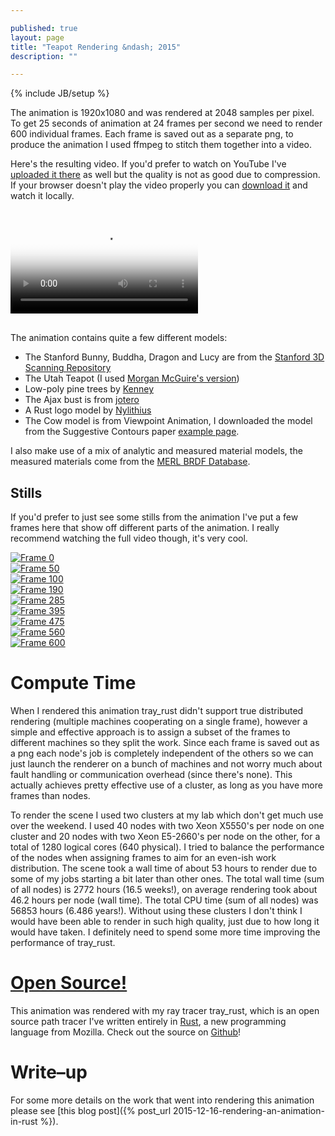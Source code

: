 ```yaml
---

published: true
layout: page
title: "Teapot Rendering &ndash; 2015"
description: ""

---
```

{% include JB/setup %}

The animation is 1920x1080 and was rendered at 2048 samples per pixel. To get 25 seconds of animation at 24 frames
per second we need to render 600 individual frames. Each frame is saved out as a separate png, to produce
the animation I used ffmpeg to stitch them together into a video.

Here's the resulting video. If you'd prefer to watch on YouTube I've [uploaded it there](https://youtu.be/sweEpfRyDlE) as well but the quality is
not as good due to compression. If your browser doesn't play the video properly you can
[download it](http://sci.utah.edu/~will/rt/rtc_2015_med_quality_420p.mp4) and watch it locally.

<video class="img-fluid" src="http://sci.utah.edu/~will/rt/rtc_2015_med_quality_420p.mp4" type="video/mp4" controls
	style="padding-top:16px;padding-bottom:16px;" poster="http://i.imgur.com/ftJyrnA.jpg">
Sorry your browser doesn't support HTML5 video, but don't worry you can download the video
<a href="http://sci.utah.edu/~will/rt/rtc_2015_med_quality_420p.mp4">here</a> and watch it locally.
</video>

The animation contains quite a few different models:

- The Stanford Bunny, Buddha, Dragon and Lucy are from the
[Stanford 3D Scanning Repository](http://graphics.stanford.edu/data/3Dscanrep/)
- The Utah Teapot (I used [Morgan McGuire's version](http://graphics.cs.williams.edu/data/meshes.xml))
- Low-poly pine trees by [Kenney](http://kenney.nl/)
- The Ajax bust is from [jotero](http://forum.jotero.com/viewtopic.php?t=3)
- A Rust logo model by [Nylithius](http://blenderartists.org/forum/showthread.php?362836-Rust-language-3D-logo)
- The Cow model is from Viewpoint Animation, I downloaded the model from the Suggestive Contours paper
[example page](http://gfx.cs.princeton.edu/proj/sugcon/models/).

I also make use of a mix of analytic and measured material models, the measured materials come
from the [MERL BRDF Database](http://www.merl.com/brdf/).

## Stills

If you'd prefer to just see some stills from the animation I've put a few frames here that show off different
parts of the animation. I really recommend watching the full video though, it's very cool.

<div class="col-md-12">
<div class="col-md-4">
<a href="http://i.imgur.com/vbgQRNg.png">
<img class="img-fluid" src="http://i.imgur.com/vbgQRNg.png" alt="Frame 0">
</a>
</div>
<div class="col-md-4">
<a href="http://i.imgur.com/tkoC8Us.png">
<img class="img-fluid" src="http://i.imgur.com/tkoC8Us.png" alt="Frame 50">
</a>
</div>
<div class="col-md-4">
<a href="http://i.imgur.com/U1MHQ7E.png">
<img class="img-fluid" src="http://i.imgur.com/U1MHQ7E.png" alt="Frame 100">
</a>
</div>

<div class="col-md-4">
<a href="http://i.imgur.com/htQwE0W.png">
<img class="img-fluid" src="http://i.imgur.com/htQwE0W.png" alt="Frame 190">
</a>
</div>
<div class="col-md-4">
<a href="http://i.imgur.com/9Supmxp.png">
<img class="img-fluid" src="http://i.imgur.com/9Supmxp.png" alt="Frame 285">
</a>
</div>
<div class="col-md-4">
<a href="http://i.imgur.com/bNjsZnm.png">
<img class="img-fluid" src="http://i.imgur.com/bNjsZnm.png" alt="Frame 395">
</a>
</div>

<div class="col-md-4">
<a href="http://i.imgur.com/vVaJdM6.png">
<img class="img-fluid" src="http://i.imgur.com/vVaJdM6.png" alt="Frame 475">
</a>
</div>
<div class="col-md-4">
<a href="http://i.imgur.com/AmdWgm0.png">
<img class="img-fluid" src="http://i.imgur.com/AmdWgm0.png" alt="Frame 560">
</a>
</div>
<div class="col-md-4">
<a href="http://i.imgur.com/A44CQ4j.png">
<img class="img-fluid" src="http://i.imgur.com/A44CQ4j.png" alt="Frame 600">
</a>
</div>

</div>

# Compute Time

When I rendered this animation tray\_rust didn't support true distributed rendering (multiple machines
cooperating on a single frame), however a simple and effective
approach is to assign a subset of the frames to different machines so they split the work.
Since each frame is saved out as a png each node's job is completely independent of the others so we can
just launch the renderer on a bunch of machines and not worry much about fault handling or
communication overhead (since there's none). This actually achieves pretty effective use of a cluster,
as long as you have more frames than nodes.

To render the scene I used two clusters at my lab which don't get much use over the weekend. I used 40 nodes
with two Xeon X5550's per node on one cluster and 20 nodes with two Xeon E5-2660's per node on the other,
for a total of 1280 logical cores (640 physical). I tried to balance the performance of the nodes when
assigning frames to aim for an even-ish work distribution. The scene took a wall time of about 53 hours to render
due to some of my jobs starting a bit later than other ones. The total wall time (sum of all nodes) is 2772 hours
(16.5 weeks!), on average rendering took about 46.2 hours per node (wall time). The total CPU time
(sum of all nodes) was 56853 hours (6.486 years!). Without using these clusters I don't think I would have
been able to render in such high quality, just due to how long it would have taken. I definitely need to
spend some more time improving the performance of tray\_rust.

# [Open Source!](https://github.com/Twinklebear/tray_rust)

This animation was rendered with my ray tracer tray\_rust, which is an open source path tracer
I've written entirely in [Rust](https://www.rust-lang.org/), a new programming language from Mozilla. Check
out the source on [Github](https://github.com/Twinklebear/tray_rust)!

# Write&ndash;up

For some more details on the work that went into rendering this animation please see
[this blog post]({% post_url 2015-12-16-rendering-an-animation-in-rust %}).

<br />
<br />
<br />

